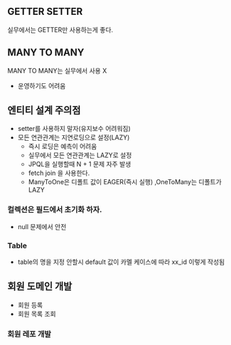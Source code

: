 ## GETTER SETTER

실무에서는 GETTER만 사용하는게 좋다.

## MANY TO MANY

MANY TO MANY는 실무에서 사용 X
- 운영하기도 어려움

## 엔티티 설계 주의점

- setter를 사용하지 말자(유지보수 어려워짐)
- 모든 연관관계는 지연로딩으로 설정(LAZY)
  - 즉시 로딩은 예측이 어려움
  - 실무에서 모든 연관관계는 LAZY로 설정
  - JPQL을 실행할때 N + 1 문제 자주 발생
  - fetch join 을 사용한다.
  - ManyToOne은 디폴트 값이 EAGER(즉시 실행) ,OneToMany는 디폴트가 LAZY

### 컬렉션은 필드에서 초기화 하자.

- null 문제에서 안전

### Table

- table의 명을 지정 안할시 default 값이 카멜 케이스에 따라 xx_id 이렇게 작성됨

## 회원 도메인 개발

- 회원 등록
- 회원 목록 조회

### 회원 레포 개발